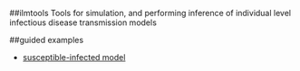 ##ilmtools
Tools for simulation, and performing inference of individual level infectious disease transmission models

##guided examples
* [susceptible-infected model](http://nbviewer.ipython.org/github/jangevaa/ilmtools/blob/master/examples/example_si.ipynb)